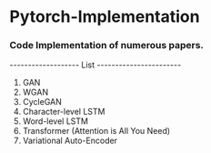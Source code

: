 # Pytorch-Implementation

### Code Implementation of numerous papers.

------------------- List -----------------------

1. GAN
2. WGAN
3. CycleGAN
4. Character-level LSTM
5. Word-level LSTM
6. Transformer (Attention is All You Need)
7. Variational Auto-Encoder

